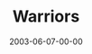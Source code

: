 ---
layout: message
category: message
series: "Supermodels"
title: "Warriors"
date: 2003-06-07-00-00
message_id: 220
---